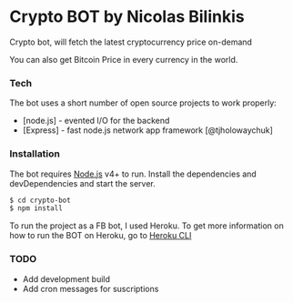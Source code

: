 # Crypto BOT by Nicolas Bilinkis


Crypto bot, will fetch the latest cryptocurrency price on-demand


You can also get Bitcoin Price in every currency in the world.




### Tech

The bot uses a short number of open source projects to work properly:


* [node.js] - evented I/O for the backend
* [Express] - fast node.js network app framework [@tjholowaychuk]



### Installation

The bot requires [Node.js](https://nodejs.org/) v4+ to run.
Install the dependencies and devDependencies and start the server.

```sh
$ cd crypto-bot
$ npm install
```

To run the project as a FB bot, I used Heroku. To get more information on how to run the BOT on Heroku, go to [Heroku CLI](https://devcenter.heroku.com/articles/using-the-cli)


### TODO
* Add development build
* Add cron messages for suscriptions

